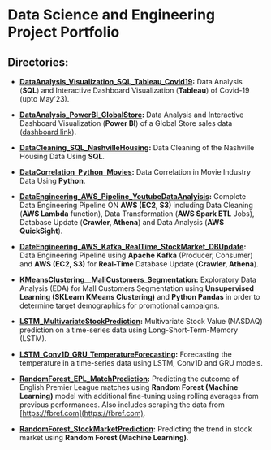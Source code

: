 # Data Science and Engineering Project Portfolio

## Directories:

- **[DataAnalysis_Visualization_SQL_Tableau_Covid19](DataAnalysis_Visualization_SQL_Tableau_Covid19):** Data Analysis (**SQL**) and Interactive Dashboard Visualization (**Tableau**) of Covid-19 (upto May'23).

- **[DataAnalysis_PowerBI_GlobalStore](DataAnalysis_PowerBI_GlobalStore):** Data Analysis and  Interactive Dashboard Visualization (**Power BI**) of a Global Store sales data ([dashboard link](https://app.powerbi.com/links/jPRqYBTnxi?ctid=a36450eb-db06-42a7-8d1b-026719f701e3&pbi_source=linkShare)).

- **[DataCleaning_SQL_NashvilleHousing](DataCleaning_SQL_NashvilleHousing):** Data Cleaning of the Nashville Housing Data Using **SQL**.

- **[DataCorrelation_Python_Movies](DataCorrelation_Python_Movies):** Data Correlation in Movie Industry Data Using **Python**.

- **[DataEngineering_AWS_Pipeline_YoutubeDataAnalyisis](DataEngineering_AWS_Pipeline_YoutubeDataAnalyisis):** Complete Data Engineering Pipeline ON **AWS (EC2, S3)** including Data Cleaning (**AWS Lambda** function), Data Transformation (**AWS Spark ETL** Jobs), Database Update (**Crawler, Athena**) and Data Analysis (**AWS QuickSight**).

- **[DateEngineering_AWS_Kafka_RealTime_StockMarket_DBUpdate](DateEngineering_AWS_Kafka_RealTime_StockMarket_DBUpdate):** Data Engineering Pipeline using **Apache Kafka** (Producer, Consumer) and **AWS (EC2, S3)** for **Real-Time** Database Update (**Crawler, Athena**).

- **[KMeansClustering__MallCustomers_Segmentation](KMeansClustering__MallCustomers_Segmentation):** Exploratory Data Analysis (EDA) for Mall Customers Segmentation using **Unsupervised Learning (SKLearn KMeans Clustering)** and **Python Pandas** in order to determine target demographics for promotional campaigns. 

- **[LSTM_MultivariateStockPrediction](LSTM_MultivariateStockPrediction):** Multivariate Stock Value (NASDAQ) prediction on a time-series data using Long-Short-Term-Memory (LSTM).

- **[LSTM_Conv1D_GRU_TemperatureForecasting](LSTM_Conv1D_GRU_TemperatureForecasting):** Forecasting the temperature in a time-series data using LSTM, Conv1D and GRU models.

- **[RandomForest_EPL_MatchPrediction](RandomForest_MachineLearning_EPL_MatchPrediction):** Predicting the outcome of English Premier League matches using **Random Forest (Machine Learning)** model with additional fine-tuning using rolling averages from previous performances. Also includes scraping the data from [https://fbref.com](https://fbref.com).

- **[RandomForest_StockMarketPrediction](MachineLearning_StockMarketPrediction):** Predicting the trend in stock market using **Random Forest (Machine Learning)**.

